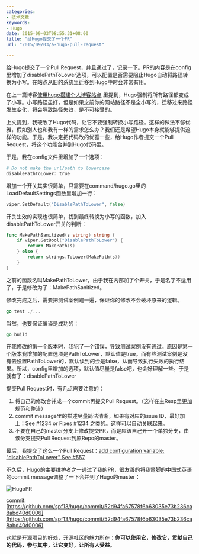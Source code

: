 ```yaml
---
categories:
- 技术文章
keywords:
- Hugo
date: 2015-09-03T08:55:31+08:00
title: "给Hugo提交了一个PR"
url: "2015/09/03/a-hugo-pull-request"

---
```


给Hugo提交了一个Pull Request，并且通过了，记录一下。PR的内容是在config里增加了disablePathToLower选项，可以配置是否需要阻止Hugo自动将路径转换为小写。在站点从旧的系统里迁移到Hugo中时会非常有用。

<!--more-->

在上一篇博客[使用hugo搭建个人博客站点](http://blog.coderzh.com/2015/08/29/hugo/)  里提到，Hugo强制将所有路径都变成了小写。小写路径虽好，但是如果之前你的网站路径不是全小写的，迁移过来路径发生变化，将会导致路径失效，是不可接受的。

上文提到，我硬改了Hugo代码，让它不要强制转换小写路径。这样的做法不够优雅，假如别人也和我有一样的需求怎么办？我们还是希望Hugo本身就能够提供这样的功能。于是，我决定把代码改的优雅一些，给Hugo作者提交一个Pull Request，将这个功能合并到Hugo代码里。

于是，我在config文件里增加了一个选项：

```python
# Do not make the url/path to lowercase
disablePathToLower: true 
```

 增加一个开关其实很简单，只需要在command/hugo.go里的LoadDefaultSettings函数里增加一行：

```go
viper.SetDefault("DisablePathToLower", false)
```

开关生效的实现也很简单，找到最终转换为小写的函数，加入disablePathToLower开关的判断：

```go
func MakePathSanitized(s string) string {
    if viper.GetBool("DisablePathToLower") {
        return MakePath(s)
    } else {
        return strings.ToLower(MakePath(s))
    }
}
```

之前的函数名叫MakePathToLower，由于我在内部加了个开关，于是名字不适用了，于是修改为了：MakePathSanitized。

修改完成之后，需要把测试案例跑一遍，保证你的修改不会破坏原来的逻辑。

```go
go test ./...
```

当然，也要保证编译是成功的：

```go
go build
```

在我修改的第一个版本时，我犯了一个错误，导致测试案例没有通过。原因是第一个版本我增加的配置选项是PathToLower，默认值是true。而有些测试案例是没有去设置PathToLower的，默认读到的会是false，从而导致执行失败的执行结果。所以，config里增加的选项，默认值尽量是false吧，也会好理解一些。于是就有了：disablePathToLower

提交Pull Request时，有几点需要注意的：

 1. 将自己的修改合并成一个commit再提交Pull Request。（这样在主Resp里更加规范和整洁）
 1. commit message里的描述尽量简洁清晰，如果有对应的issue ID，最好加上：See #1234 or Fixes #1234 之类的。这样可以自动关联起来。
 1. 不要在自己的master分支上修改提交PR，而是应该自己开一个单独分支，由该分支提交Pull Request到原Repo的master。

最后，我提交了这么一个Pull Request：[add configuration variable: "disablePathToLower" See #557](https://github.com/spf13/hugo/pull/1392)

不久后，Hugo的主要维护者之一通过了我的PR，很友善的将我蹩脚的中国式英语的commit message调整了一下合并到了Hugo的master：

![HugoPR](https://mmbiz.qlogo.cn/mmbiz/otHvoL6neeK2oIvPRfSyclntiaZrnUIENfFbCaQ5maGFjF42Qdia2ic2YcicBzH3JZEZjL11sVV9owD9CXbM2bw9ag/0?wx_fmt=png)

commit: [https://github.com/spf13/hugo/commit/52d94fa67578f6b63035e73b236ca8abd40d0006](https://github.com/spf13/hugo/commit/52d94fa67578f6b63035e73b236ca8abd40d0006)

这就是开源项目的好处，开源社区的魅力所在：**你可以使用它，修改它，贡献自己的代码，参与其中，让它变好，让所有人受益**。

